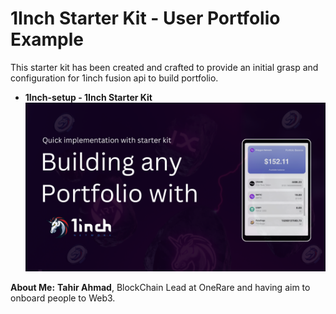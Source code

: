 # 1Inch Starter Kit - User Portfolio Example

This starter kit has been created and crafted to provide an initial grasp and configuration for 1inch fusion api to build portfolio.

- **1Inch-setup - 1Inch Starter Kit**
  ![Starter Kits For Web3](1inch-api.png)

**About Me:**
**Tahir Ahmad**, BlockChain Lead at OneRare and having aim to onboard people to Web3.
